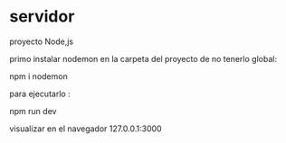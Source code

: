 # servidor
proyecto Node,js


primo instalar nodemon en la carpeta del proyecto de no tenerlo global:

npm i nodemon



para ejecutarlo :

npm run dev




visualizar en el navegador 127.0.0.1:3000
